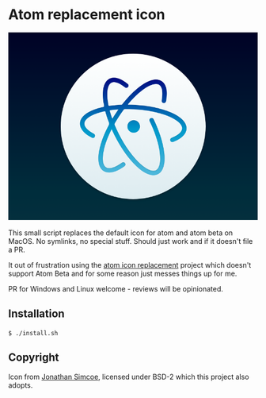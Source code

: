 # Atom replacement icon

![replacement icon](atom-new.png)

This small script replaces the default icon for atom and atom beta on MacOS.
No symlinks, no special stuff. Should just work and if it doesn't file a PR.

It out of frustration using the [atom icon replacement][1] project which
doesn't support Atom Beta and for some reason just messes things up for me.

PR for Windows and Linux welcome - reviews will be opinionated.


## Installation

```console
$ ./install.sh
```


## Copyright

Icon from [Jonathan Simcoe][2], licensed under BSD-2 which this project
also adopts.

[1]: https://github.com/edwardloveall/atom-replacement-icon
[2]: https://dribbble.com/shots/2567409-Atom-Icon-for-Mac